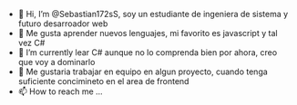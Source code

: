 - 👋 Hi, I’m @Sebastian172sS, soy un estudiante de ingeniera de sistema  y futuro desarroador web
- 👀  Me gusta aprender nuevos lenguajes, mi favorito es javascript y tal vez C# 
- 🌱 I’m currently lear C# aunque no  lo comprenda bien por ahora, creo que voy a dominarlo 
- 💞️  Me gustaria trabajar en equipo en algun proyecto, cuando tenga suficiente concimineto en el area de frontend
- 📫 How to reach me ...

